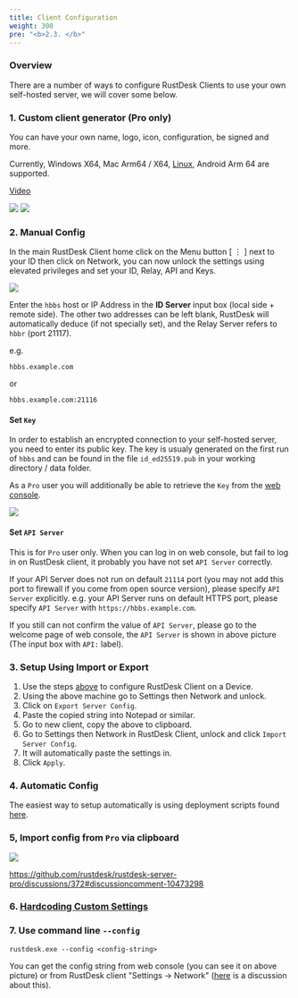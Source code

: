 ```yaml
---
title: Client Configuration
weight: 300
pre: "<b>2.3. </b>"
---
```


### Overview

There are a number of ways to configure RustDesk Clients to use your own self-hosted server, we will cover some below.

### 1. Custom client generator (Pro only)

You can have your own name, logo, icon, configuration, be signed and more.

Currently, Windows X64, Mac Arm64 / X64, [Linux](https://twitter.com/rustdesk/status/1788905463678951787), Android Arm 64 are supported.

[Video](https://twitter.com/rustdesk/status/1769171628426944539)

![](images/custom-client-qs.png)
![](images/web_console_custom_client_config.jpeg)

### 2. Manual Config

In the main RustDesk Client home click on the Menu button [ &#8942; ] next to your ID then click on Network, you can now unlock the settings using elevated privileges and set your ID, Relay, API and Keys.

![](/docs/en/self-host/client-configuration/images/network-config.png)

Enter the `hbbs` host or IP Address in the **ID Server** input box (local side + remote side). The other two addresses can be left blank, RustDesk will automatically deduce (if not specially set), and the Relay Server refers to `hbbr` (port 21117).

e.g.

```nolang
hbbs.example.com
```

or

```nolang
hbbs.example.com:21116
```

#### Set `Key`

In order to establish an encrypted connection to your self-hosted server, you need to enter its public key. The key is usualy generated on the first run of `hbbs` and can be found in the file `id_ed25519.pub` in your working directory / data folder.

As a `Pro` user you will additionally be able to retrieve the `Key` from the [web console](https://rustdesk.com/docs/en/self-host/rustdesk-server-pro/console/).

![](/docs/en/self-host/rustdesk-server-pro/console/images/console-home.png?v2)

#### Set `API Server`

This is for `Pro` user only. When you can log in on web console, but fail to log in on RustDesk client, it probably you have not set `API Server` correctly.

If your API Server does not run on default `21114` port (you may not add this port to firewall if you come from open source version), please specify `API Server` explicitly.
e.g. your API Server runs on default HTTPS port, please specify `API Server` with `https://hbbs.example.com`.

If you still can not confirm the value of `API Server`, please go to the welcome page of web console, the `API Server` is shown in above picture (The input box with `API:` label).

### 3. Setup Using Import or Export

1. Use the steps [above](https://rustdesk.com/docs/en/self-host/client-configuration/#manual-config) to configure RustDesk Client on a Device.
2. Using the above machine go to Settings then Network and unlock.
3. Click on `Export Server Config`.
4. Paste the copied string into Notepad or similar.
5. Go to new client, copy the above to clipboard.
6. Go to Settings then Network in RustDesk Client, unlock and click `Import Server Config`.
7. It will automatically paste the settings in.
8. Click `Apply`.

### 4. Automatic Config

The easiest way to setup automatically is using deployment scripts found [here](https://rustdesk.com/docs/en/self-host/client-deployment/).

### 5, Import config from `Pro` via clipboard

![](/docs/en/self-host/rustdesk-server-pro/console/images/console-home.png?v2)

https://github.com/rustdesk/rustdesk-server-pro/discussions/372#discussioncomment-10473298

### 6. [Hardcoding Custom Settings](https://rustdesk.com/docs/en/self-host/client-configuration/hardcode-settings/)

### 7. Use command line `--config`
`rustdesk.exe --config <config-string>`

You can get the config string from web console (you can see it on above picture) or from RustDesk client "Settings → Network" ([here](https://github.com/rustdesk/rustdesk/discussions/7118) is a discussion about this).
